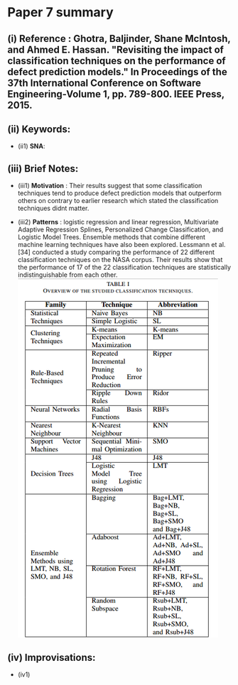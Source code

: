 # Paper 7 summary

## (i) Reference : Ghotra, Baljinder, Shane McIntosh, and Ahmed E. Hassan. "Revisiting the impact of classification techniques on the performance of defect prediction models." In Proceedings of the 37th International Conference on Software Engineering-Volume 1, pp. 789-800. IEEE Press, 2015.


## (ii) Keywords:

* (ii1) **SNA**:

## (iii) Brief Notes:

* (iii1) **Motivation** : Their results suggest that some classification techniques tend to produce defect prediction models that outperform others on contrary to earlier research which stated the classification techniques didnt matter.

* (iii2) **Patterns** : logistic regression and linear regression, Multivariate Adaptive Regression Splines, Personalized Change Classification, and Logistic Model Trees. Ensemble methods that combine different machine learning techniques have also been explored. Lessmann et al. [34] conducted a study comparing the performance of 22 different classification techniques on the NASA corpus. Their results show that the performance of 17 of the 22 classification techniques are statistically indistinguishable from each other.
![alt tag](https://github.com/amritbhanu/fss16591/blob/master/read/7/learners.png)

## (iv) Improvisations:
- (iv1)
